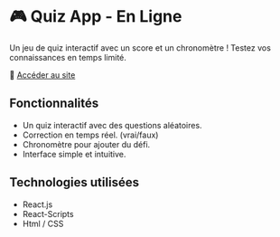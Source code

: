 # 🎮 Quiz App - En Ligne
Un jeu de quiz interactif avec un score et un chronomètre ! Testez vos connaissances en temps limité.

🔗 [Accéder au site](https://kevgenga.github.io/test-quiz-app/)

## Fonctionnalités
- Un quiz interactif avec des questions aléatoires.
- Correction en temps réel. (vrai/faux)
- Chronomètre pour ajouter du défi.
- Interface simple et intuitive.

## Technologies utilisées
- React.js
- React-Scripts
- Html / CSS
